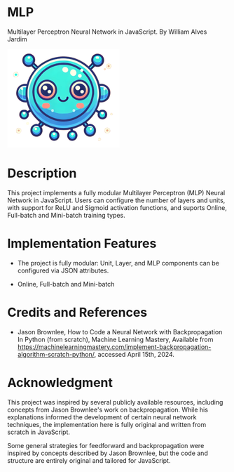# MLP
Multilayer Perceptron Neural Network in JavaScript.
By William Alves Jardim

![Logo](./images/logo/logo256x256.png)

# Description
This project implements a fully modular Multilayer Perceptron (MLP) Neural Network in JavaScript. Users can configure the number of layers and units, with support for ReLU and Sigmoid activation functions, and suports Online, Full-batch and Mini-batch training types.

# Implementation Features

   - The project is fully modular: Unit, Layer, and MLP components can be configured via JSON attributes.

   - Online, Full-batch and Mini-batch

# Credits and References
 - Jason Brownlee, How to Code a Neural Network with Backpropagation In Python (from scratch), Machine Learning Mastery, Available from https://machinelearningmastery.com/implement-backpropagation-algorithm-scratch-python/, accessed April 15th, 2024.

# Acknowledgment
This project was inspired by several publicly available resources, including concepts from Jason Brownlee's work on backpropagation. While his explanations informed the development of certain neural network techniques, the implementation here is fully original and written from scratch in JavaScript.

Some general strategies for feedforward and backpropagation were inspired by concepts described by Jason Brownlee, but the code and structure are entirely original and tailored for JavaScript.